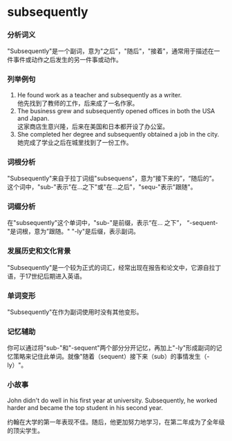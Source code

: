 # subsequently

### 分析词义

  

"Subsequently"是一个副词，意为"之后"，"随后"，"接着"，通常用于描述在一件事件或动作之后发生的另一件事或动作。

  

### 列举例句

  

1.  He found work as a teacher and subsequently as a writer.  
    他先找到了教师的工作，后来成了一名作家。
2.  The business grew and subsequently opened offices in both the USA and Japan.  
    这家商店生意兴隆，后来在美国和日本都开设了办公室。
3.  She completed her degree and subsequently obtained a job in the city.  
    她完成了学业之后在城里找到了一份工作。

  

### 词根分析

  

"Subsequently"来自于拉丁词组"subsequens"，意为“接下来的”，“随后的”。  
这个词中，"sub-"表示"在...之下"或"在...之后"，"sequ-"表示"跟随"。

  

### 词缀分析

  

在"subsequently"这个单词中，"sub-"是前缀，表示“在... 之下”， “-sequent-"是词根，意为”跟随。" "-ly"是后缀，表示副词。

  

### 发展历史和文化背景

  

"Subsequently"是一个较为正式的词汇，经常出现在报告和论文中，它源自拉丁语，于17世纪后期进入英语。

  

### 单词变形

  

"Subsequently"在作为副词使用时没有其他变形。

  

### 记忆辅助

  

你可以通过将"sub-"和"-sequent"两个部分分开记忆，再加上"-ly"形成副词的记忆策略来记住此单词。就像"随着（sequent）接下来（sub）的事情发生（-ly）"。

  

### 小故事

  

John didn't do well in his first year at university. Subsequently, he worked harder and became the top student in his second year.

  

约翰在大学的第一年表现不佳。随后，他更加努力地学习，在第二年成为了全年级的顶尖学生。
